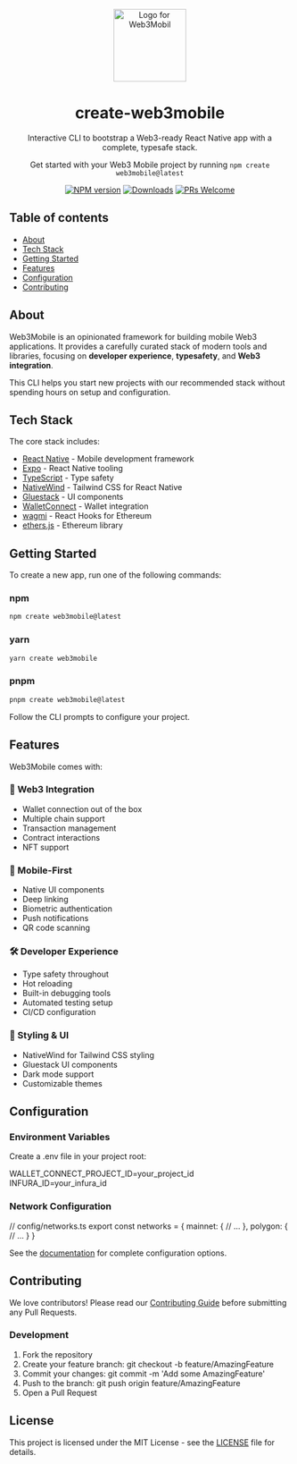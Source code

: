 <p align="center">
 <img src="[https://res.cloudinary.com/matthieudev/image/upload/v1730132947/create-web3mobile-logo_bppnio.png]" width="130" alt="Logo for Web3Mobil">
</p>

<h1 align="center">
 create-web3mobile
</h1>

<p align="center">
 Interactive CLI to bootstrap a Web3-ready React Native app with a complete, typesafe stack.
</p>

<p align="center">
 Get started with your Web3 Mobile project by running <code>npm create web3mobile@latest</code>
</p>

<div align="center">

[![NPM version][npm-image]][npm-url]
[![Downloads][downloads-image]][npm-url]
[![PRs Welcome][prs-image]][prs-url]

</div>

## Table of contents

- [About](#about)
- [Tech Stack](#tech-stack)
- [Getting Started](#getting-started)
- [Features](#features)
- [Configuration](#configuration)
- [Contributing](#contributing)

## About

Web3Mobile is an opinionated framework for building mobile Web3 applications. It provides a carefully curated stack of modern tools and libraries, focusing on **developer experience**, **typesafety**, and **Web3 integration**.

This CLI helps you start new projects with our recommended stack without spending hours on setup and configuration.

## Tech Stack

The core stack includes:

- [React Native](https://reactnative.dev) - Mobile development framework
- [Expo](https://expo.dev) - React Native tooling
- [TypeScript](https://typescriptlang.org) - Type safety
- [NativeWind](https://nativewind.dev) - Tailwind CSS for React Native
- [Gluestack](https://gluestack.io/) - UI components
- [WalletConnect](https://walletconnect.com) - Wallet integration
- [wagmi](https://wagmi.sh) - React Hooks for Ethereum
- [ethers.js](https://docs.ethers.org/) - Ethereum library

## Getting Started

To create a new app, run one of the following commands:

### npm

```bash
npm create web3mobile@latest
```

### yarn

```bash
yarn create web3mobile
```

### pnpm

```bash
pnpm create web3mobile@latest
```

Follow the CLI prompts to configure your project.

## Features

Web3Mobile comes with:

### 🔗 Web3 Integration

- Wallet connection out of the box
- Multiple chain support
- Transaction management
- Contract interactions
- NFT support

### 📱 Mobile-First

- Native UI components
- Deep linking
- Biometric authentication
- Push notifications
- QR code scanning

### 🛠 Developer Experience

- Type safety throughout
- Hot reloading
- Built-in debugging tools
- Automated testing setup
- CI/CD configuration

### 🎨 Styling & UI

- NativeWind for Tailwind CSS styling
- Gluestack UI components
- Dark mode support
- Customizable themes

## Configuration

### Environment Variables

Create a .env file in your project root:

WALLET_CONNECT_PROJECT_ID=your_project_id
INFURA_ID=your_infura_id

### Network Configuration

// config/networks.ts
export const networks = {
mainnet: {
// ...
},
polygon: {
// ...
}
}

See the [documentation](your-docs-link) for complete configuration options.

## Contributing

We love contributors! Please read our [Contributing Guide](CONTRIBUTING.md) before submitting any Pull Requests.

### Development

1. Fork the repository
2. Create your feature branch: git checkout -b feature/AmazingFeature
3. Commit your changes: git commit -m 'Add some AmazingFeature'
4. Push to the branch: git push origin feature/AmazingFeature
5. Open a Pull Request

## License

This project is licensed under the MIT License - see the [LICENSE](LICENSE) file for details.

[npm-image]: https://img.shields.io/npm/v/create-web3mobile?color=0b7285&logoColor=0b7285
[npm-url]: https://www.npmjs.com/package/create-web3mobile
[downloads-image]: https://img.shields.io/npm/dm/create-web3mobile?color=364fc7&logoColor=364fc7
[prs-image]: https://img.shields.io/badge/PRs-welcome-brightgreen.svg
[prs-url]: http://makeapullrequest.com
